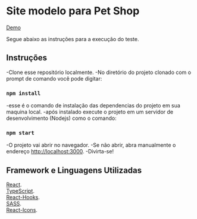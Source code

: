 # Site modelo para Pet Shop

[Demo](https://davi38.github.io/pet-shop-site/)

Segue abaixo as instruções para a execução do teste.

## Instruções

-Clone esse repositório localmente.
-No diretório do projeto clonado com o prompt de comando você pode digitar:

### `npm install`

-esse é o comando de instalação das dependencias do projeto em sua maquina local.
-após instalado execute o projeto em um servidor de desenvolvimento (Nodejs) como o comando:

### `npm start`

-O projeto vai abrir no navegador.
-Se não abrir, abra manualmente o endereço [http://localhost:3000](http://localhost:3000).
-Divirta-se!

## Framework e Linguagens Utilizadas

[React](https://pt-br.reactjs.org/). </br>
[TypeScript](https://www.typescriptlang.org/). </br>
[React-Hooks](https://pt-br.reactjs.org/docs/hooks-intro.html). </br>
[SASS](https://sass-lang.com/). </br>
[React-Icons](https://react-icons.github.io/react-icons/). </br>

